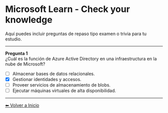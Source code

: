 # Microsoft Learn - Check your knowledge

Aquí puedes incluir preguntas de repaso tipo examen o trivia para tu estudio.

---

**Pregunta 1**  
¿Cuál es la función de Azure Active Directory en una infraestructura en la nube de Microsoft?

- [ ] Almacenar bases de datos relacionales.  
- [x] Gestionar identidades y accesos.  
- [ ] Proveer servicios de almacenamiento de blobs.  
- [ ] Ejecutar máquinas virtuales de alta disponibilidad.

---

[⬅ Volver a Inicio](../index.md)